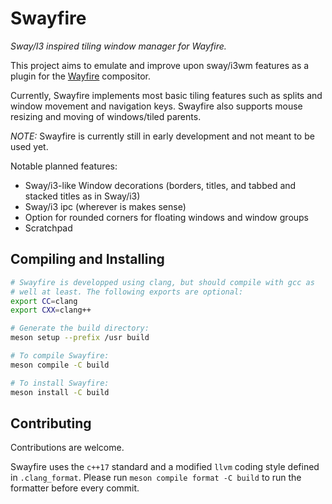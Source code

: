 # Swayfire
*Sway/I3 inspired tiling window manager for Wayfire.*

This project aims to emulate and improve upon sway/i3wm features as a
plugin for the [Wayfire](https://github.com/WayfireWM/wayfire)
compositor.

Currently, Swayfire implements most basic tiling features such as splits
and window movement and navigation keys. Swayfire also supports mouse
resizing and moving of windows/tiled parents.

*NOTE:* Swayfire is currently still in early development and not meant
to be used yet.

Notable planned features:
- Sway/i3-like Window decorations (borders, titles, and tabbed and
    stacked titles as in Sway/i3)
- Sway/i3 ipc (wherever is makes sense)
- Option for rounded corners for floating windows and window groups
- Scratchpad

## Compiling and Installing
```sh
# Swayfire is developped using clang, but should compile with gcc as
# well at least. The following exports are optional:
export CC=clang
export CXX=clang++

# Generate the build directory:
meson setup --prefix /usr build

# To compile Swayfire:
meson compile -C build

# To install Swayfire:
meson install -C build
```

## Contributing

Contributions are welcome.

Swayfire uses the `c++17` standard and a modified `llvm` coding style
defined in `.clang_format`. Please run `meson compile format -C build`
to run the formatter before every commit.
